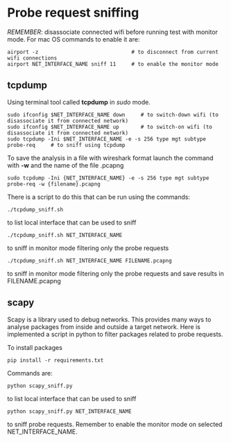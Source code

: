 # Probe request sniffing

*REMEMBER*: disassociate connected wifi before running test with monitor mode.
For mac OS commands to enable it are:
```
airport -z                              # to disconnect from current wifi connections
airport NET_INTERFACE_NAME sniff 11     # to enable the monitor mode
```

## tcpdump

Using terminal tool called **tcpdump** in *sudo* mode.
```
sudo ifconfig $NET_INTERFACE_NAME down     # to switch-down wifi (to disassociate it from connected network)
sudo ifconfig $NET_INTERFACE_NAME up       # to switch-on wifi (to disassociate it from connected network)
sudo tcpdump -Ini $NET_INTERFACE_NAME -e -s 256 type mgt subtype probe-req     # to sniff using tcpdump
```
To save the analysis in a file with wireshark format launch the command with **-w** and the name of the file .pcapng
```
sudo tcpdump -Ini {NET_INTERFACE_NAME} -e -s 256 type mgt subtype probe-req -w {filename}.pcapng
```
There is a script to do this that can be run using the commands:
```
./tcpdump_sniff.sh
```
to list local interface that can be used to sniff
```
./tcpdump_sniff.sh NET_INTERFACE_NAME
```
to sniff in monitor mode filtering only the probe requests
```
./tcpdump_sniff.sh NET_INTERFACE_NAME FILENAME.pcapng
```
to sniff in monitor mode filtering only the probe requests and save results in FILENAME.pcapng

## scapy
Scapy is a library used to debug networks. This provides many ways to analyse packages from inside and outside a target network. Here is implemented a script in python to filter packages related to probe requests.

To install packages
```
pip install -r requirements.txt
```
Commands are:
```
python scapy_sniff.py
```
to list local interface that can be used to sniff
``` 
python scapy_sniff.py NET_INTERFACE_NAME
```
to sniff probe requests. Remember to enable the monitor mode on selected NET_INTERFACE_NAME.